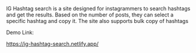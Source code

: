 IG Hashtag search is a site designed for instagrammers to search hashtags and get the results. Based on the number of posts, they can select a specific hashtag and copy it. The site also supports bulk copy of hashtags

Demo Link:

https://ig-hashtag-search.netlify.app/
